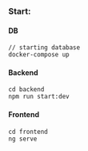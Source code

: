 ### Start: 

#### DB

````
// starting database 
docker-compose up
````

#### Backend
````
cd backend 
npm run start:dev
`````

#### Frontend

````
cd frontend
ng serve
`````


